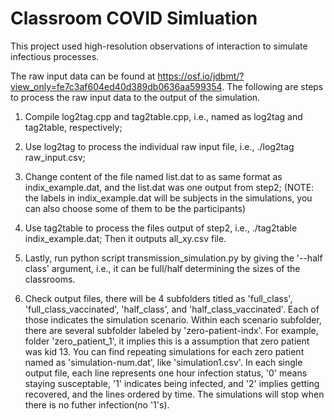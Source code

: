 # Classroom COVID Simluation

This project used high-resolution observations of interaction to simulate infectious processes. 

The raw input data can be found at https://osf.io/jdbmt/?view_only=fe7c3af604ed40d389db0636aa599354. The following are steps to process the raw input data to the
output of the simulation.

1. Compile log2tag.cpp and tag2table.cpp, i.e., named as log2tag and tag2table, respectively;

2. Use log2tag to process the individual raw input file, i.e., ./log2tag raw_input.csv; 

3. Change content of the file named list.dat to as same format as indix_example.dat, and the list.dat was one output from step2; 
(NOTE: the labels in indix_example.dat will be subjects in the simulations, you can also choose some of them to be the participants)

4. Use tag2table to process the files output of step2, i.e., ./tag2table indix_example.dat; Then it outputs all_xy.csv file.

5. Lastly, run python script transmission_simulation.py by giving the '--half class' argument, i.e., it can be full/half determining the sizes of the classrooms.

6. Check output files, there will be 4 subfolders titled as 'full_class', 'full_class_vaccinated', 'half_class', and 'half_class_vaccinated'. Each of those
indicates the simulation scenario. Within each scenario subfolder, there are several subfolder labeled by 'zero-patient-indx'. For example, folder 'zero_patient_1',
it implies this is a assumption that zero patient was kid 13. You can find repeating simulations for each zero patient named as 'simulation-num.dat', like 'simulation1.csv'.
In each single output file, each line represents one hour infection status, '0' means staying susceptable, '1' indicates being infected, and '2' implies getting 
recovered, and the lines ordered by time. The simulations will stop when there is no futher infection(no '1's).
